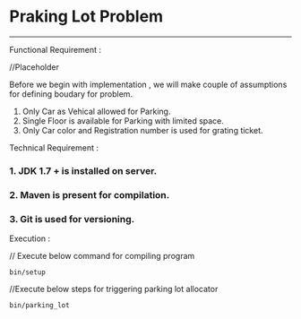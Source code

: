 
# Praking Lot Problem 
--------------------------------


Functional Requirement :

//Placeholder

Before we begin with implementation , we will make couple of assumptions for defining boudary for problem.

1. Only Car as Vehical allowed for Parking.
2. Single Floor is available for Parking with limited space.
3. Only Car color and Registration number is used for grating ticket.


Technical Requirement :

###  1. JDK 1.7 + is installed on server.
### 2. Maven is present for compilation.
### 3. Git is used for versioning.


Execution :

// Execute below command for compiling program

```
bin/setup
```

//Execute below steps for triggering parking lot allocator

```
bin/parking_lot
```

